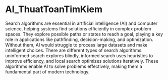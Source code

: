 # AI_ThuatToanTimKiem
Search algorithms are essential in artificial intelligence (AI) and computer science, helping systems find solutions efficiently in complex problem spaces. They explore possible paths or states to reach a goal, playing a key role in applications like pathfinding, decision-making, and optimization. Without them, AI would struggle to process large datasets and make intelligent choices. There are different types of search algorithms: uninformed search explores blindly, informed search uses heuristics to improve efficiency, and local search optimizes solutions iteratively. These algorithms enable AI to solve problems effectively, making them a fundamental part of modern technology.
